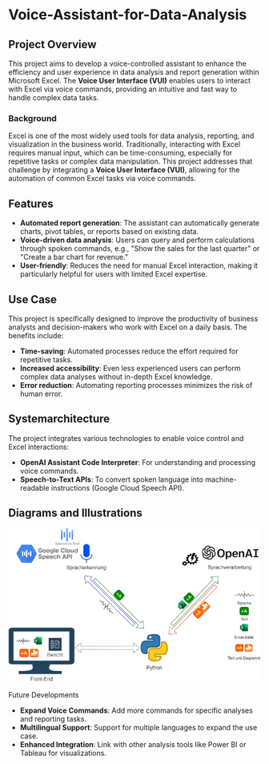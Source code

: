 # Voice-Assistant-for-Data-Analysis

## Project Overview

This project aims to develop a voice-controlled assistant to enhance the efficiency and user experience in data analysis and report generation within Microsoft Excel. The **Voice User Interface (VUI)** enables users to interact with Excel via voice commands, providing an intuitive and fast way to handle complex data tasks.

### Background

Excel is one of the most widely used tools for data analysis, reporting, and visualization in the business world. Traditionally, interacting with Excel requires manual input, which can be time-consuming, especially for repetitive tasks or complex data manipulation. This project addresses that challenge by integrating a **Voice User Interface (VUI)**, allowing for the automation of common Excel tasks via voice commands.

## Features

- **Automated report generation**: The assistant can automatically generate charts, pivot tables, or reports based on existing data.
- **Voice-driven data analysis**: Users can query and perform calculations through spoken commands, e.g., "Show the sales for the last quarter" or "Create a bar chart for revenue."
- **User-friendly**: Reduces the need for manual Excel interaction, making it particularly helpful for users with limited Excel expertise.

## Use Case

This project is specifically designed to improve the productivity of business analysts and decision-makers who work with Excel on a daily basis. The benefits include:
- **Time-saving**: Automated processes reduce the effort required for repetitive tasks.
- **Increased accessibility**: Even less experienced users can perform complex data analyses without in-depth Excel knowledge.
- **Error reduction**: Automating reporting processes minimizes the risk of human error.

## Systemarchitecture

The project integrates various technologies to enable voice control and Excel interactions:
- **OpenAI Assistant Code Interpreter**: For understanding and processing voice commands.
- **Speech-to-Text APIs**: To convert spoken language into machine-readable instructions (Google Cloud Speech API).


## Diagrams and Illustrations

![System_architecture](https://github.com/DanielvanDongen/Voice-Assistant-for-Data-Analysis/blob/main/Systemarchitektur_png.png)

Future Developments

- **Expand Voice Commands**: Add more commands for specific analyses and reporting tasks.
- **Multilingual Support**: Support for multiple languages to expand the use case.
- **Enhanced Integration**: Link with other analysis tools like Power BI or Tableau for visualizations.



